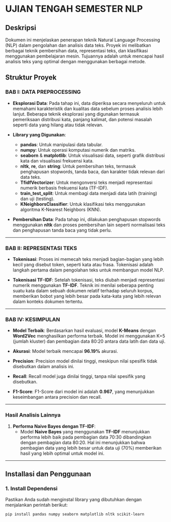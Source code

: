 # UJIAN TENGAH SEMESTER NLP

## Deskripsi
Dokumen ini menjelaskan penerapan teknik Natural Language Processing (NLP) dalam pengolahan dan analisis data teks. Proyek ini melibatkan berbagai teknik pembersihan data, representasi teks, dan klasifikasi menggunakan pembelajaran mesin. Tujuannya adalah untuk mencapai hasil analisis teks yang optimal dengan menggunakan berbagai metode.

## Struktur Proyek

### **BAB I: DATA PREPROCESSING**

- **Eksplorasi Data**: 
  Pada tahap ini, data diperiksa secara menyeluruh untuk memahami karakteristik dan kualitas data sebelum proses analisis lebih lanjut. Beberapa teknik eksplorasi yang digunakan termasuk pemeriksaan distribusi kata, panjang kalimat, dan potensi masalah seperti data yang hilang atau tidak relevan.

- **Library yang Digunakan**:
  - **pandas**: Untuk manipulasi data tabular.
  - **numpy**: Untuk operasi komputasi numerik dan matriks.
  - **seaborn** & **matplotlib**: Untuk visualisasi data, seperti grafik distribusi kata dan visualisasi frekuensi kata.
  - **nltk**, **re**, dan **string**: Untuk pembersihan teks, termasuk penghapusan stopwords, tanda baca, dan karakter tidak relevan dari data teks.
  - **TfidfVectorizer**: Untuk mengonversi teks menjadi representasi numerik berbasis frekuensi kata (TF-IDF).
  - **train_test_split**: Untuk membagi data menjadi data latih (training) dan uji (testing).
  - **KNeighborsClassifier**: Untuk klasifikasi teks menggunakan algoritma K-Nearest Neighbors (KNN).
  
- **Pembersihan Data**: 
  Pada tahap ini, dilakukan penghapusan stopwords menggunakan **nltk** dan proses pembersihan lain seperti normalisasi teks dan penghapusan tanda baca yang tidak perlu.

---

### **BAB II: REPRESENTASI TEKS**

- **Tokenisasi**: 
  Proses ini memecah teks menjadi bagian-bagian yang lebih kecil yang disebut token, seperti kata atau frasa. Tokenisasi adalah langkah pertama dalam pengolahan teks untuk membangun model NLP.

- **Tokenisasi TF-IDF**:
  Setelah tokenisasi, teks diubah menjadi representasi numerik menggunakan **TF-IDF**. Teknik ini menilai seberapa penting suatu kata dalam sebuah dokumen relatif terhadap seluruh korpus, memberikan bobot yang lebih besar pada kata-kata yang lebih relevan dalam konteks dokumen tertentu.

---

### **BAB IV: KESIMPULAN**

- **Model Terbaik**: 
  Berdasarkan hasil evaluasi, model **K-Means** dengan **Word2Vec** menghasilkan performa terbaik. Model ini menggunakan K=5 (jumlah kluster) dan pembagian data 80:20 antara data latih dan data uji.

- **Akurasi**: 
  Model terbaik mencapai **96.19%** akurasi.

- **Precision**: 
  Precision model dinilai tinggi, meskipun nilai spesifik tidak disebutkan dalam analisis ini.

- **Recall**: 
  Recall model juga dinilai tinggi, tanpa nilai spesifik yang disebutkan.

- **F1-Score**: 
  F1-Score dari model ini adalah **0.967**, yang menunjukkan keseimbangan antara precision dan recall.

---

### **Hasil Analisis Lainnya**

1. **Performa Naive Bayes dengan TF-IDF**:
   - Model **Naive Bayes** yang menggunakan **TF-IDF** menunjukkan performa lebih baik pada pembagian data 70:30 dibandingkan dengan pembagian data 80:20. Hal ini menunjukkan bahwa pembagian data yang lebih besar untuk data uji (70%) memberikan hasil yang lebih optimal untuk model ini.

---

## Installasi dan Penggunaan

### 1. Install Dependensi
Pastikan Anda sudah menginstal library yang dibutuhkan dengan menjalankan perintah berikut:

```bash
pip install pandas numpy seaborn matplotlib nltk scikit-learn
